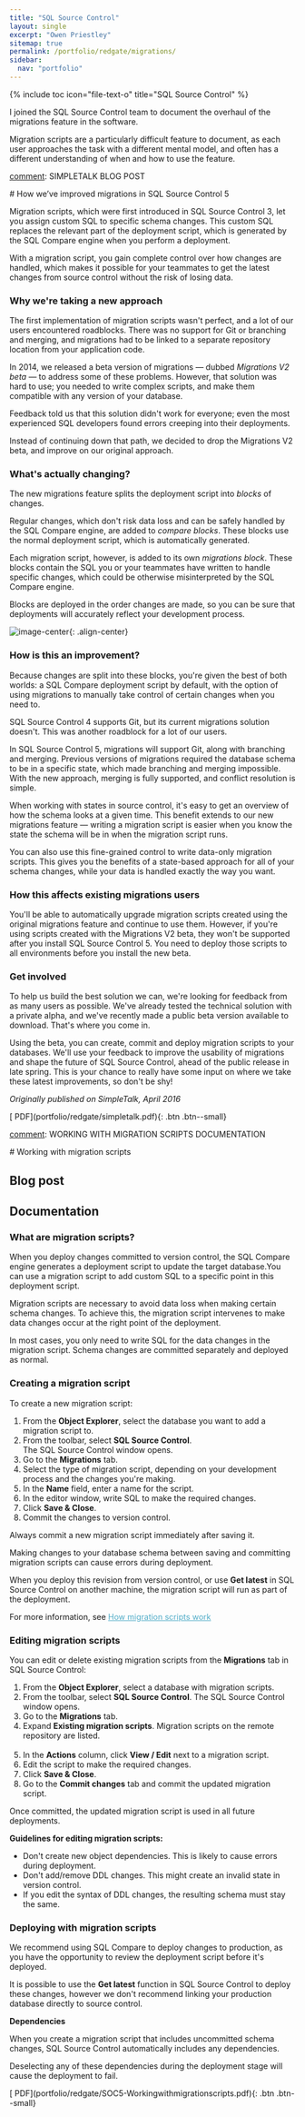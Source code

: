 ```yaml
---
title: "SQL Source Control"
layout: single
excerpt: "Owen Priestley"
sitemap: true
permalink: /portfolio/redgate/migrations/
sidebar:
  nav: "portfolio"
---
```

{% include toc icon="file-text-o" title="SQL Source Control" %}

[comment]: INTRODUCTION

I joined the SQL Source Control team to document the overhaul of the migrations feature in the software. 

Migration scripts are a particularly difficult feature to document, as each user approaches the task with a different mental model, and often has a different understanding of when and how to use the feature.

[comment]: SIMPLETALK BLOG POST

<div markdown="1" class="notice">
# How we’ve improved migrations in SQL Source Control 5

Migration scripts, which were first introduced in SQL Source Control 3, let you assign custom SQL to specific schema changes. This custom SQL replaces the relevant part of the deployment script, which is generated by the SQL Compare engine when you perform a deployment.

With a migration script, you gain complete control over how changes are handled, which makes it possible for your teammates to get the latest changes from source control without the risk of losing data.

<h3>Why we're taking a new approach</h3>

The first implementation of migration scripts wasn't perfect, and a lot of our users encountered roadblocks. There was no support for Git or branching and merging, and migrations had to be linked to a separate repository location from your application code.

In 2014, we released a beta version of migrations — dubbed _Migrations V2 beta_ — to address some of these problems. However, that solution was hard to use; you needed to write complex scripts, and make them compatible with any version of your database.

Feedback told us that this solution didn't work for everyone; even the most experienced SQL developers found errors creeping into their deployments.

Instead of continuing down that path, we decided to drop the Migrations V2 beta, and improve on our original approach.

<h3>What's actually changing?</h3>

The new migrations feature splits the deployment script into _blocks_ of changes.

Regular changes, which don't risk data loss and can be safely handled by the SQL Compare engine, are added to _compare blocks_. These blocks use the normal deployment script, which is automatically generated.

Each migration script, however, is added to its own _migrations block_. These blocks contain the SQL you or your teammates have written to handle specific changes, which could be otherwise misinterpreted by the SQL Compare engine.

Blocks are deployed in the order changes are made, so you can be sure that deployments will accurately reflect your development process.

![image-center](/images/deploymentscript.png){: .align-center}

<h3>How is this an improvement?</h3>

Because changes are split into these blocks, you're given the best of both worlds: a SQL Compare deployment script by default, with the option of using migrations to manually take control of certain changes when you need to.

SQL Source Control 4 supports Git, but its current migrations solution doesn't. This was another roadblock for a lot of our users.

In SQL Source Control 5, migrations will support Git, along with branching and merging. Previous versions of migrations required the database schema to be in a specific state, which made branching and merging impossible. With the new approach, merging is fully supported, and conflict resolution is simple.

When working with states in source control, it's easy to get an overview of how the schema looks at a given time. This benefit extends to our new migrations feature — writing a migration script is easier when you know the state the schema will be in when the migration script runs.

You can also use this fine-grained control to write data-only migration scripts. This gives you the benefits of a state-based approach for all of your schema changes, while your data is handled exactly the way you want.

<h3>How this affects existing migrations users</h3>

You'll be able to automatically upgrade migration scripts created using the original migrations feature and continue to use them. However, if you're using scripts created with the Migrations V2 beta, they won't be supported after you install SQL Source Control 5. You need to deploy those scripts to all environments before you install the new beta.

<h3>Get involved</h3>

To help us build the best solution we can, we're looking for feedback from as many users as possible. We've already tested the technical solution with a private alpha, and we've recently made a public beta version available to download. That's where you come in.

Using the beta, you can create, commit and deploy migration scripts to your databases. We'll use your feedback to improve the usability of migrations and shape the future of SQL Source Control, ahead of the public release in late spring. This is your chance to really have some input on where we take these latest improvements, so don't be shy!

_Originally published on SimpleTalk, April 2016_
</div>
[<i class="fa fa-file-pdf-o" aria-hidden="true"></i>  PDF](portfolio/redgate/simpletalk.pdf){: .btn .btn--small}

[comment]: WORKING WITH MIGRATION SCRIPTS DOCUMENTATION

<div markdown="1" class="notice">
# Working with migration scripts
<h2 class="subtitle">Blog post</h2>
<h2>Documentation</h2>
<h3>What are migration scripts?</h3>
<p>When you deploy changes committed to version control, the SQL Compare
engine generates a deployment script to update the target database.You
can use a migration script to add custom SQL to a specific point in this
deployment script.</p>

<p>Migration scripts are necessary to avoid data loss when making certain
schema changes. To achieve this, the migration script intervenes to make
data changes occur at the right point of the deployment.</p>

<p>In most cases, you only need to write SQL for the data changes in the
migration script. Schema changes are committed separately and deployed
as normal.</p>

<h3>Creating a migration script</h3>

To create a new migration script:<br/>
<ol>
<li>From the <strong>Object Explorer</strong>, select the database you want to add a
    migration script to.</li>

<li>From the toolbar, select <strong>SQL Source Control</strong>.<br/> 
The SQL Source Control window opens.</li>

<li>Go to the <strong>Migrations</strong> tab.</li>

<li>Select the type of migration script, depending on your development
    process and the changes you're making.</li>

<li>In the <strong>Name</strong> field, enter a name for the script.</li>

<li>In the editor window, write SQL to make the required changes.</li>

<li>Click <strong>Save & Close</strong>.</li>

<li>Commit the changes to version control.</li>
</ol>
 <p>Always commit a new migration script immediately after saving it.</p>
 <p>Making changes to your database schema between saving and committing
 migration scripts can cause errors during deployment.</p>

<p>When you deploy this revision from version control, or use <strong>Get
latest</strong> in SQL Source Control on another machine, the migration script
will run as part of the deployment.</p>

For more information, see <a style="color: #52adc8" href="https://documentation.red-gate.com/display/SOC5/How+migration+scripts+work">How migration scripts work</a><br/>

<h3>Editing migration scripts</h3>
<p>You can edit or delete existing migration scripts from
the <strong>Migrations</strong> tab in SQL Source Control:</p>
<ol>
<li>From the <strong>Object Explorer</strong>, select a database with
    migration scripts.</li>
<li>From the toolbar, select <strong>SQL Source Control</strong>.  
    The SQL Source Control window opens.</li>
<li>Go to the <strong>Migrations</strong> tab.</li>
<li>Expand <strong>Existing migration scripts</strong>. 
    Migration scripts on the remote repository are listed.</li> 
<li>In the <strong>Actions</strong> column, click <strong>View / Edit</strong> next to a migration script.</li>
<li>Edit the script to make the required changes.</li>
<li>Click <strong>Save & Close</strong>.</li>
<li>Go to the <strong>Commit changes</strong> tab and commit the updated
    migration script.</li>
</ol>
<p>Once committed, the updated migration script is used in all future
deployments.</p>

  <strong>Guidelines for editing migration scripts:</strong>
  <p><ul>
   <li>Don't create new object dependencies. This is likely to cause errors during deployment.</li> 
   <li>Don't add/remove DDL changes. This might create an invalid state in version control.</li>
   <li>If you edit the syntax of DDL changes, the resulting schema must stay the same.</li>
  </ul></p>

<h3>Deploying with migration scripts</h3>

<p>We recommend using SQL Compare to deploy changes to production, as you
have the opportunity to review the deployment script before it's
deployed. </p>

<p>It is possible to use the <strong>Get latest</strong> function in SQL
Source Control to deploy these changes, however we don't recommend
linking your production database directly to source control.</p>

<strong>Dependencies</strong>

<p>When you create a migration script that includes uncommitted schema
changes, SQL Source Control automatically includes any dependencies.</p>
<p>Deselecting any of these dependencies during the deployment stage will
cause the deployment to fail.</p>
</div>
[<i class="fa fa-file-pdf-o" aria-hidden="true"></i>  PDF](portfolio/redgate/SOC5-Workingwithmigrationscripts.pdf){: .btn .btn--small}
